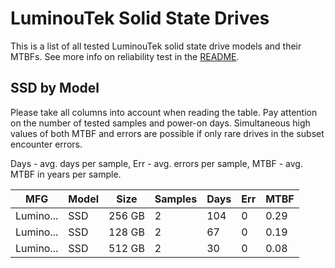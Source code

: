 LuminouTek Solid State Drives
=============================

This is a list of all tested LuminouTek solid state drive models and their MTBFs. See
more info on reliability test in the [README](https://github.com/linuxhw/SMART).

SSD by Model
------------

Please take all columns into account when reading the table. Pay attention on the
number of tested samples and power-on days. Simultaneous high values of both MTBF
and errors are possible if only rare drives in the subset encounter errors.

Days - avg. days per sample,
Err  - avg. errors per sample,
MTBF - avg. MTBF in years per sample.

| MFG       | Model              | Size   | Samples | Days  | Err   | MTBF |
|-----------|--------------------|--------|---------|-------|-------|------|
| Lumino... | SSD                | 256 GB | 2       | 104   | 0     | 0.29   |
| Lumino... | SSD                | 128 GB | 2       | 67    | 0     | 0.19   |
| Lumino... | SSD                | 512 GB | 2       | 30    | 0     | 0.08   |
